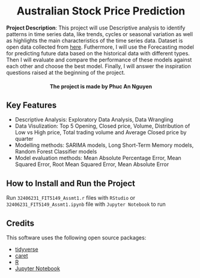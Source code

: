 <h1 align="center">
  Australian Stock Price Prediction
</h1>

**Project Description**: 
This project will use Descriptive analysis to identify patterns in time series data, like trends, cycles or seasonal variation as well as highlights
the main characteristics of the time series data. Dataset is open data collected from [here](https://www.kaggle.com/datasets/ashbellett/australian-historical-stock-prices?resource=download). 
Futhermore, I will use the Forecasting model for predicting future data based on the
historical data with different types. Then I will evaluate and compare the performance of these models against each other and choose the
best model. Finally, I will answer the inspiration questions raised at the beginning of the project.

<h4 align="center">The project is made by Phuc An Nguyen</h4>

<img src=""
     style="float: left; margin-right: 10px;" />

## Key Features

* Descriptive Analysis: Exploratory Data Analysis, Data Wrangling
* Data Visulization: Top 5 Opening, Closed price, Volume, Distribution of Low vs High price, Total trading volume and Average Closed price by quarter 
* Modelling methods: SARIMA models, Long Short-Term Memory models, Random Forest Classifier models 
* Model evaluation methods: Mean Absolute Percentage Error, Mean Squared Error, Root Mean Squared Error, Mean Absolute Error 

## How to Install and Run the Project
Run `32406231_FIT5149_Assmt1.r` files with `RStudio` or `32406231_FIT5149_Assmt1.ipynb` file with `Jupyter Notebook` to run 

## Credits
This software uses the following open source packages:

- [tidyverse](https://www.tidyverse.org/)
- [caret](https://topepo.github.io/caret/)
- [R](https://www.r-project.org/)
- [Jupyter Notebook](https://jupyter.org/)




